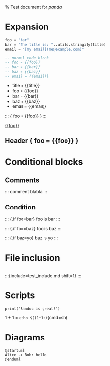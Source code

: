 % Test document for *panda*

# Expansion

```meta
foo = "bar"
bar = "The title is: "..utils.stringify(title)
email = "[my email](me@example.com)"
```

```lua
-- normal code block
-- foo = {{foo}}
-- bar = {{bar}}
-- baz = {{baz}}
-- email = {{email}}
```

- title = {{title}}
- foo = {{foo}}
- bar = {{bar}}
- baz = {{baz}}
- email = {{email}}

::: { foo = {{foo}} }
:::

[{{foo}}]({{foo}}/index.html)

## Header { foo = {{foo}} }

# Conditional blocks

## Comments

::: comment
blabla
:::

## Condition

::: {.if foo=bar}
foo is bar
:::

::: {.if foo=baz}
foo is baz
:::

::: {.if baz=yo}
baz is yo
:::

# File inclusion

```{.c include=test_include.c from=5}
```

:::{include=test_include.md shift=1}
:::

# Scripts

```{.class cmd="python %s"}
print("Pandoc is great!")
```

1 + 1 = `echo $((1+1))`{cmd=sh}

# Diagrams

```{render="{{plantuml}}" img="img/panda_plantuml_test" out="{{doc}}/img" title="Alice & Bob"}
@startuml
Alice -> Bob: hello
@enduml
```
